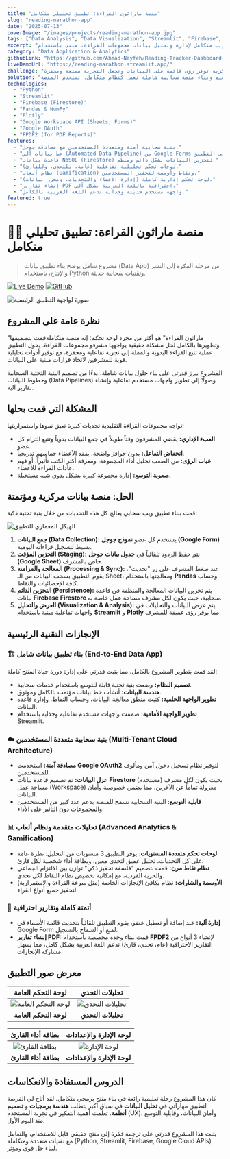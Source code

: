 ```yaml
---
title: "منصة ماراثون القراءة: تطبيق تحليلي متكامل"
slug: "reading-marathon-app"
date: "2025-07-13"
coverImage: "/images/projects/reading-marathon-app.jpg"
tags: ["Data Analysis", "Data Visualization", "Streamlit", "Firebase", "Pandas", "Plotly", "Full-Stack Python", "Google Cloud", "Data Engineering"]
excerpt: "تطبيق ويب متكامل لإدارة وتحليل بيانات مجموعات القراءة، مبني باستخدام Python و Streamlit. يتميز التطبيق بنظام ألعاب (Gamification) ومزامنة سحابية مع Google Sheets وقاعدة بيانات Firestore مع لوحات تحكم تفاعلية وتقارير PDF آلية."
category: "Data Application & Analytics"
githubLink: "https://github.com/Ahmad-Nayfeh/Reading-Tracker-Dashboard-Cloud"
liveDemoUrl: "https://reading-marathon.streamlit.app/"
challenge: "تكمن الصعوبة في إدارة مجموعات القراءة في التحديات المستمرة لمتابعة التزام الأعضاء، والحفاظ على تفاعلهم، والعبء الإداري الكبير على المشرفين. كانت هناك حاجة ماسة لأداة مركزية توفر رؤى قائمة على البيانات وتجعل التجربة ممتعة ومحفزة."
solution: "قمت بتصميم وبناء منصة سحابية شاملة تعمل كنظام متكامل. تستخدم المنصة Google Forms لجمع البيانات بسلاسة، وتزامنها مع قاعدة بيانات Firestore السحابية لكل مستخدم، وتعرضها في لوحات تحكم تفاعلية مبنية بـ Streamlit. تم دمج نظام نقاط وأوسمة ذكي لتحفيز المشاركين، مع أدوات إدارية قوية للمشرفين."
technologies:
  - "Python"
  - "Streamlit"
  - "Firebase (Firestore)"
  - "Pandas & NumPy"
  - "Plotly"
  - "Google Workspace API (Sheets, Forms)"
  - "Google OAuth"
  - "FPDF2 (for PDF Reports)"
features:
  - "بنية سحابية آمنة ومتعددة المستخدمين مع مصادقة جوجل."
  - "خط بيانات آلي (Automated Data Pipeline) من Google Forms إلى التطبيق."
  - "قاعدة بيانات NoSQL (Firestore) لتخزين البيانات بشكل دائم ومنظم."
  - "لوحات تحكم تحليلية تفاعلية (عامة، للتحدي، وللقارئ)."
  - "نظام ألعاب (Gamification) ونقاط وأوسمة لتحفيز المستخدمين."
  - "لوحة تحكم إدارية كاملة (إدارة الأعضاء والتحديات، ومحرر بيانات)."
  - "إنشاء تقارير PDF احترافية باللغة العربية بشكل آلي."
  - "واجهة مستخدم حديثة وجذابة تدعم اللغة العربية بالكامل."
featured: true
---
```


# 🏃‍♂️ منصة ماراثون القراءة: تطبيق تحليلي متكامل

> مشروع شامل يوضح بناء تطبيق بيانات (Data App) من مرحلة الفكرة إلى النشر والإنتاج، باستخدام Python وتقنيات سحابية حديثة.

[![Live Demo](https://img.shields.io/badge/🚀_Live_Demo-Visit_App-brightgreen?style=for-the-badge)](https://reading-marathon.streamlit.app)
[![GitHub](https://img.shields.io/badge/GitHub-Ahmad--Nayfeh-black?style=for-the-badge&logo=github)](https://github.com/Ahmad-Nayfeh/Reading-Tracker-Dashboard-Cloud)


![صورة لواجهة التطبيق الرئيسية](/images/projects/reading-marathon-app/dashboard.png)

## نظرة عامة على المشروع

"ماراثون القراءة" هو أكثر من مجرد لوحة تحكم؛ إنه منصة متكاملةقمت بتصميمها وتطويرها بالكامل لحل مشكلة حقيقية يواجهها مشرفو مجموعات القراءة. يحول التطبيق عملية تتبع القراءة اليدوية والمملة إلى تجربة تفاعلية ومحفزة، مع توفير أدوات تحليلية قوية للمشرفين لاتخاذ قرارات مبنية على البيانات.

المشروع يبرز قدرتي على بناء حلول بيانات شاملة، بدءًا من تصميم البنية التحتية السحابية وخطوط البيانات (Data Pipelines) وصولًا إلى تطوير واجهات مستخدم تفاعلية وإنشاء تقارير آلية.

## المشكلة التي قمت بحلها

تواجه مجموعات القراءة التقليدية تحديات كبيرة تعيق نموها واستمراريتها:
- **العبء الإداري:** يقضي المشرفون وقتاً طويلاً في جمع البيانات يدوياً وتتبع التزام كل عضو.
- **انخفاض التفاعل:** بدون حوافز واضحة، يفقد الأعضاء حماسهم تدريجياً.
- **غياب الرؤى:** من الصعب تحليل أداء المجموعة، ومعرفة أكثر الكتب تأثيراً، أو فهم عادات القراءة للأعضاء.
- **صعوبة التوسع:** إدارة مجموعة كبيرة بشكل يدوي شبه مستحيلة.

## الحل: منصة بيانات مركزية ومؤتمتة

قمت ببناء تطبيق ويب سحابي يعالج كل هذه التحديات من خلال بنية تحتية ذكية:

![الهيكل المعماري للتطبيق](/images/projects/reading-marathon-app/architecture.png)

1.  **جمع البيانات (Data Collection):** يستخدم كل عضو **نموذج جوجل (Google Form)** بسيط لتسجيل قراءاته اليومية.
2.  **التخزين المؤقت (Staging):** يتم حفظ الردود تلقائياً في **جدول بيانات جوجل (Google Sheet)** خاص بالمشرف.
3.  **المعالجة والمزامنة (Processing & Sync):** عند ضغط المشرف على زر "تحديث"، يقوم التطبيق بسحب البيانات من الـ Sheet، ومعالجتها باستخدام **Pandas** وحساب كافة الإحصائيات والنقاط.
4.  **التخزين الدائم (Persistence):** يتم تخزين البيانات المعالجة والمنظفة في قاعدة بيانات **Firebase Firestore** سحابية، حيث يكون لكل مشرف مساحة عمل خاصة به.
5.  **العرض والتحليل (Visualization & Analysis):** يتم عرض البيانات والتحليلات في واجهات تفاعلية مبنية باستخدام **Streamlit** و **Plotly** مما يوفر رؤى عميقة للمشرف.

## الإنجازات التقنية الرئيسية

### 🏗️ **بناء تطبيق بيانات شامل (End-to-End Data App)**
لقد قمت بتطوير المشروع بالكامل، مما يثبت قدرتي على إدارة دورة حياة المنتج كاملة:
- **تصميم النظام:** وضعت بنية تحتية قابلة للتوسع باستخدام خدمات سحابية.
- **هندسة البيانات:** أنشأت خط بيانات مؤتمت بالكامل وموثوق.
- **تطوير الواجهة الخلفية:** كتبت منطق معالجة البيانات، وحساب النقاط، وإدارة قاعدة البيانات.
- **تطوير الواجهة الأمامية:** صممت واجهات مستخدم تفاعلية وجذابة باستخدام Streamlit.

### ☁️ **بنية سحابية متعددة المستخدمين (Multi-Tenant Cloud Architecture)**
- **مصادقة آمنة:** استخدمت **Google OAuth2** لتوفير نظام تسجيل دخول آمن ومألوف للمستخدمين.
- **عزل البيانات:** تم تصميم قاعدة بيانات **Firestore** بحيث يكون لكل مشرف (مستخدم) مساحة عمل (Workspace) معزولة تماماً عن الآخرين، مما يضمن خصوصية وأمان البيانات.
- **قابلية التوسع:** البنية السحابية تسمح للمنصة بدعم عدد كبير من المستخدمين والمجموعات دون التأثير على الأداء.

### 📊 **تحليلات متقدمة ونظام ألعاب (Advanced Analytics & Gamification)**
- **لوحات تحكم متعددة المستويات:** يوفر التطبيق 3 مستويات من التحليل: نظرة عامة على كل التحديات، تحليل عميق لتحدي معين، وبطاقة أداء شخصية لكل قارئ.
- **نظام نقاط مرن:** قمت بتصميم "فلسفة تحفيز ذكي" توازن بين الالتزام الجماعي والحرية الفردية، مع إمكانية تخصيص نظام النقاط لكل تحدي.
- **الأوسمة والشارات:** نظام يكافئ الإنجازات الخاصة (مثل سرعة القراءة والاستمرارية) لتحفيز جميع أنواع القراء.

### 🤖 **أتمتة كاملة وتقارير احترافية**
- **إدارة آلية:** عند إضافة أو تعطيل عضو، يقوم التطبيق تلقائياً بتحديث قائمة الأسماء في Google Form لمنع أو السماح بالتسجيل.
- **إنشاء تقارير PDF:** قمت ببناء وحدة مخصصة باستخدام **FPDF2** لإنشاء 3 أنواع من التقارير الاحترافية (عام، تحدي، قارئ) تدعم اللغة العربية بشكل كامل، مما يسهل مشاركة الإنجازات.

## معرض صور التطبيق

| لوحة التحكم العامة | تحليلات التحدي |
| :---: | :---: |
| ![لوحة التحكم العامة](/images/projects/reading-marathon-app/dashboard.png) | ![تحليلات التحدي](/images/projects/reading-marathon-app/challenge-analytics.png) |
| **لوحة التحكم العامة** | **تحليلات التحدي** |

| بطاقة أداء القارئ | لوحة الإدارة والإعدادات |
| :---: | :---: |
| ![بطاقة القارئ](/images/projects/reading-marathon-app/reader-card.png) | ![لوحة الإدارة](/images/projects/reading-marathon-app/admin-panel.png) |
| **بطاقة أداء القارئ** | **لوحة الإدارة والإعدادات** |

## الدروس المستفادة والانعكاسات

كان هذا المشروع رحلة تعليمية رائعة في بناء منتج برمجي متكامل. لقد أتاح لي الفرصة لتطبيق مهاراتي في **تحليل البيانات** في سياق أكبر يتطلب **هندسة برمجيات** و **تصميم أنظمة**. تعلمت أهمية التفكير في تجربة المستخدم (UX)، وأمان البيانات، وقابلية التوسع منذ اليوم الأول.

يثبت هذا المشروع قدرتي على ترجمة فكرة إلى منتج حقيقي قابل للاستخدام، والتعامل مع تقنيات متعددة ومتكاملة (Python, Streamlit, Firebase, Google Cloud APIs) لبناء حل قوي ومؤثر.

